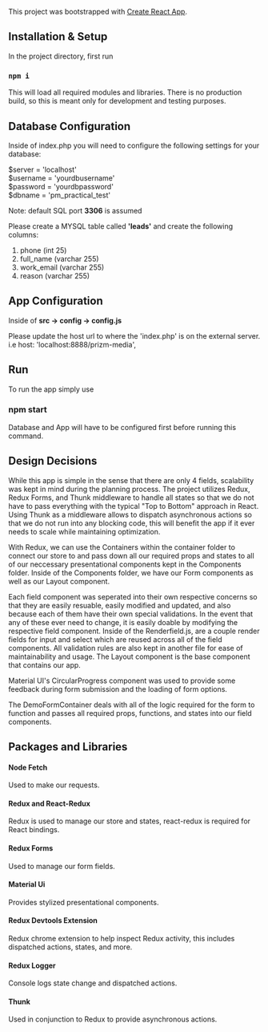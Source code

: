This project was bootstrapped with [Create React App](https://github.com/facebook/create-react-app).

## Installation & Setup

In the project directory, first run

### `npm i`

This will load all required modules and libraries. There is no production build, so this is meant only for development and testing purposes.

## Database Configuration

Inside of index.php you will need to configure the following settings for your database:

$server = 'localhost'</br>
$username = 'yourdbusername'</br>
$password = 'yourdbpassword'</br>
$dbname = 'pm_practical_test'</br>

Note: default SQL port <b>3306</b> is assumed

Please create a MYSQL table called <b>'leads'</b> and create the following columns:

1. phone (int 25)
2. full_name (varchar 255)
3. work_email (varchar 255)
4. reason (varchar 255)

## App Configuration

Inside of <b>src -> config -> config.js</b>

Please update the host url to where the 'index.php' is on the external server.</br>
i.e host: 'localhost:8888/prizm-media',

## Run

To run the app simply use

### npm start

Database and App will have to be configured first before running this command.

## Design Decisions

While this app is simple in the sense that there are only 4 fields, scalability was kept in mind during the planning process. The project utilizes Redux, Redux Forms, and Thunk middleware to handle all states so that we do not have to pass everything with the typical "Top to Bottom" approach in React. Using Thunk as a middleware allows to dispatch asynchronous actions so that we do not run into any blocking code, this will benefit the app if it ever needs to scale while maintaining optimization.

With Redux, we can use the Containers within the container folder to connect our store to and pass down all our required props and states to all of our neccessary presentational components kept in the Components folder. Inside of the Components folder, we have our Form components as well as our Layout component.

Each field component was seperated into their own respective concerns so that they are easily resuable, easily modified and updated, and also because each of them have their own special validations. In the event that any of these ever need to change, it is easily doable by modifying the respective field component. Inside of the Renderfield.js, are a couple render fields for input and select which are reused across all of the field components. All validation rules are also kept in another file for ease of maintainability and usage. The Layout component is the base component that contains our app.

Material UI's CircularProgress component was used to provide some feedback during form submission and the loading of form options.

The DemoFormContainer deals with all of the logic required for the form to function and passes all required props, functions, and states into our field components.

## Packages and Libraries

#### Node Fetch
Used to make our requests.
#### Redux and React-Redux
Redux is used to manage our store and states, react-redux is required for React bindings.
#### Redux Forms
Used to manage our form fields.
#### Material Ui
Provides stylized presentational components.
#### Redux Devtools Extension
Redux chrome extension to help inspect Redux activity, this includes dispatched actions, states, and more.
#### Redux Logger
Console logs state change and dispatched actions.
#### Thunk
Used in conjunction to Redux to provide asynchronous actions.

